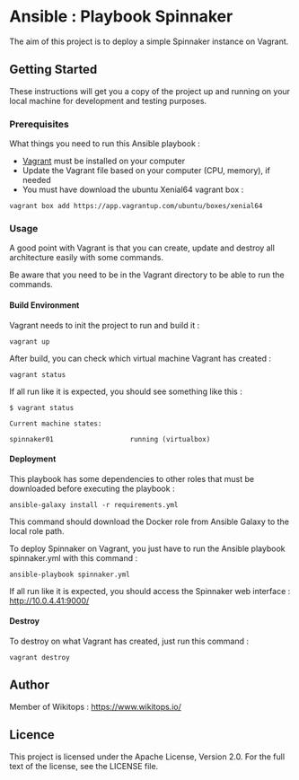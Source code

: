 # Ansible : Playbook Spinnaker

The aim of this project is to deploy a simple Spinnaker instance on Vagrant.

## Getting Started

These instructions will get you a copy of the project up and running on your local machine for development and testing purposes.

### Prerequisites

What things you need to run this Ansible playbook :

*   [Vagrant](https://www.vagrantup.com/docs/installation/) must be installed on your computer
*   Update the Vagrant file based on your computer (CPU, memory), if needed
*   You must have download the ubuntu Xenial64 vagrant box :

```
vagrant box add https://app.vagrantup.com/ubuntu/boxes/xenial64
```

### Usage

A good point with Vagrant is that you can create, update and destroy all architecture easily with some commands.

Be aware that you need to be in the Vagrant directory to be able to run the commands.

#### Build Environment

Vagrant needs to init the project to run and build it :

```
vagrant up
```

After build, you can check which virtual machine Vagrant has created :

```
vagrant status
```

If all run like it is expected, you should see something like this :

```
$ vagrant status

Current machine states:

spinnaker01                   running (virtualbox)
```

#### Deployment

This playbook has some dependencies to other roles that must be downloaded before executing the playbook :

```
ansible-galaxy install -r requirements.yml
```

This command should download the Docker role from Ansible Galaxy to the local role path.

To deploy Spinnaker on Vagrant, you just have to run the Ansible playbook spinnaker.yml with this command :

```
ansible-playbook spinnaker.yml
```

If all run like it is expected, you should access the Spinnaker web interface : http://10.0.4.41:9000/

#### Destroy

To destroy on what Vagrant has created, just run this command :

```
vagrant destroy
```

## Author

Member of Wikitops : https://www.wikitops.io/

## Licence

This project is licensed under the Apache License, Version 2.0. For the full text of the license, see the LICENSE file.
